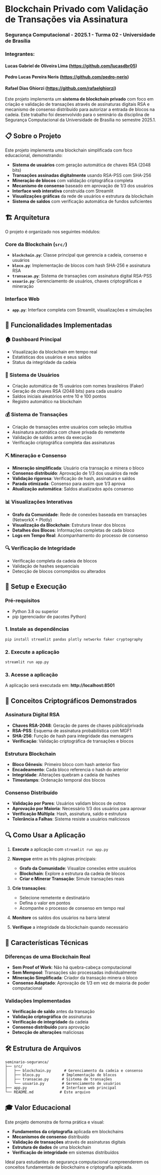 # Blockchain Privado com Validação de Transações via Assinatura

### Segurança Computacional - 2025.1 - Turma 02 - Universidade de Brasília

### Integrantes:

#### Lucas Gabriel de Oliveira Lima (https://github.com/lucasdbr05)

#### Pedro Lucas Pereira Neris (https://github.com/pedro-neris)

#### Rafael Dias Ghiorzi (https://github.com/rafaelghiorzi)

Este projeto implementa um **sistema de blockchain privado** com foco em criação e validação de transações através de assinaturas digitais RSA e mecanismo de consenso distribuído para autorizar a entrada de blocos na cadeia. Este trabalho foi desenvolvido para o seminário da disciplina de Segurança Computacional da Universidade de Brasília no semestre 2025.1.

## 📋 Sobre o Projeto

Este projeto implementa uma blockchain simplificada com foco educacional, demonstrando:

- **Sistema de usuários** com geração automática de chaves RSA (2048 bits)
- **Transações assinadas digitalmente** usando RSA-PSS com SHA-256
- **Mineração de blocos** com validação criptográfica completa
- **Mecanismo de consenso** baseado em aprovação de 1/3 dos usuários
- **Interface web interativa** construída com Streamlit
- **Visualizações gráficas** da rede de usuários e estrutura da blockchain
- **Sistema de saldos** com verificação automática de fundos suficientes

## 🏗️ Arquitetura

O projeto é organizado nos seguintes módulos:

### Core da Blockchain (`src/`)

- **`blockchain.py`**: Classe principal que gerencia a cadeia, consenso e usuários
- **`bloco.py`**: Implementação de blocos com hash SHA-256 e assinatura RSA
- **`transacao.py`**: Sistema de transações com assinatura digital RSA-PSS
- **`usuario.py`**: Gerenciamento de usuários, chaves criptográficas e mineração

### Interface Web

- **`app.py`**: Interface completa com Streamlit, visualizações e simulações

## 🔧 Funcionalidades Implementadas

### 🏠 Dashboard Principal

- Visualização da blockchain em tempo real
- Estatísticas dos usuários e seus saldos
- Status da integridade da cadeia

### 👥 Sistema de Usuários

- Criação automática de 15 usuários com nomes brasileiros (Faker)
- Geração de chaves RSA (2048 bits) para cada usuário
- Saldos iniciais aleatórios entre 10 e 100 pontos
- Registro automático na blockchain

### 💰 Sistema de Transações

- Criação de transações entre usuários com seleção intuitiva
- Assinatura automática com chave privada do remetente
- Validação de saldos antes da execução
- Verificação criptográfica completa das assinaturas

### ⛏️ Mineração e Consenso

- **Mineração simplificada**: Usuário cria transação e minera o bloco
- **Consenso distribuído**: Aprovação de 1/3 dos usuários da rede
- **Validação rigorosa**: Verificação de hash, assinatura e saldos
- **Parada otimizada**: Consenso para assim que 1/3 aprova
- **Atualização automática**: Saldos atualizados após consenso

### 📊 Visualizações Interativas

- **Grafo da Comunidade**: Rede de conexões baseada em transações (NetworkX + Plotly)
- **Visualização da Blockchain**: Estrutura linear dos blocos
- **Detalhes dos Blocos**: Informações completas de cada bloco
- **Logs em Tempo Real**: Acompanhamento do processo de consenso

### 🔍 Verificação de Integridade

- Verificação completa da cadeia de blocos
- Validação de hashes sequenciais
- Detecção de blocos corrompidos ou alterados

## 🚀 Setup e Execução

### Pré-requisitos

- Python 3.8 ou superior
- pip (gerenciador de pacotes Python)

### 1. Instale as dependências

```bash
pip install streamlit pandas plotly networkx faker cryptography
```

### 2. Execute a aplicação

```bash
streamlit run app.py
```

### 3. Acesse a aplicação

A aplicação será executada em: **http://localhost:8501**

## 🎯 Conceitos Criptográficos Demonstrados

### Assinatura Digital RSA

- **Chaves RSA-2048**: Geração de pares de chaves pública/privada
- **RSA-PSS**: Esquema de assinatura probabilística com MGF1
- **SHA-256**: Função de hash para integridade das mensagens
- **Verificação**: Validação criptográfica de transações e blocos

### Estrutura Blockchain

- **Bloco Gênesis**: Primeiro bloco com hash anterior fixo
- **Encadeamento**: Cada bloco referencia o hash do anterior
- **Integridade**: Alterações quebram a cadeia de hashes
- **Timestamps**: Ordenação temporal dos blocos

### Consenso Distribuído

- **Validação por Pares**: Usuários validam blocos de outros
- **Aprovação por Maioria**: Necessário 1/3 dos usuários para aprovar
- **Verificação Múltipla**: Hash, assinatura, saldo e estrutura
- **Tolerância a Falhas**: Sistema resiste a usuários maliciosos

## 🔍 Como Usar a Aplicação

1. **Execute** a aplicação com `streamlit run app.py`
2. **Navegue** entre as três páginas principais:

   - **Grafo da Comunidade**: Visualize conexões entre usuários
   - **Blockchain**: Explore a estrutura da cadeia de blocos
   - **Criar e Minerar Transação**: Simule transações reais

3. **Crie transações**:

   - Selecione remetente e destinatário
   - Defina o valor em pontos
   - Acompanhe o processo de consenso em tempo real

4. **Monitore** os saldos dos usuários na barra lateral
5. **Verifique** a integridade da blockchain quando necessário

## 🔬 Características Técnicas

### Diferenças de uma Blockchain Real

- **Sem Proof of Work**: Não há quebra-cabeça computacional
- **Sem Mempool**: Transações são processadas individualmente
- **Mineração Simplificada**: Criador da transação minera o bloco
- **Consenso Adaptado**: Aprovação de 1/3 em vez de maioria de poder computacional

### Validações Implementadas

- **Verificação de saldo** antes da transação
- **Validação criptográfica** de assinaturas
- **Verificação de integridade** da cadeia
- **Consenso distribuído** para aprovação
- **Detecção de alterações** maliciosas

## 🛠️ Estrutura de Arquivos

```
seminario-seguranca/
├── src/
│   ├── blockchain.py      # Gerenciamento da cadeia e consenso
│   ├── bloco.py          # Implementação de blocos
│   ├── transacao.py      # Sistema de transações
│   └── usuario.py        # Gerenciamento de usuários
├── app.py                # Interface web principal
└── README.md            # Este arquivo
```

## 🎓 Valor Educacional

Este projeto demonstra de forma prática e visual:

- **Fundamentos da criptografia** aplicada em blockchains
- **Mecanismos de consenso** distribuído
- **Validação de transações** através de assinaturas digitais
- **Estrutura de dados** de uma blockchain
- **Verificação de integridade** em sistemas distribuídos

Ideal para estudantes de segurança computacional compreenderem os conceitos fundamentais de blockchains e criptografia aplicada.
